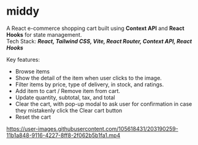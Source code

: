 # middy
A React e-commerce shopping cart built using **Context API** and **React Hooks** for state management.  
Tech Stack: ***React, Tailwind CSS, Vite, React Router, Context API, React Hooks***

Key features:  
- Browse items
- Show the detail of the item when user clicks to the image.
- Filter items by price, type of delivery, in stock, and ratings.
- Add item to cart / Remove item from cart.
- Update quantity, subtotal, tax, and total
- Clear the cart, with pop-up modal to ask user for confirmation in case they mistakenly click the Clear cart button
- Reset the cart

https://user-images.githubusercontent.com/105618431/203190259-11b1a848-9116-4227-8ff8-2f062b5b1fa1.mp4







